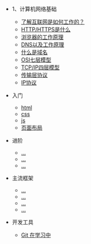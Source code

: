 - 1、计算机网络基础
  - [了解互联网是如何工作的？](work/1、计算机网络基础/1了解互联网是如何工作的.md)
  - [HTTP/HTTPS是什么](work/1、计算机网络基础/2HTTPHTTPS是什么.md)
  - [浏览器的工作原理](work/1、计算机网络基础/3浏览器的工作原理.md)
  - [DNS以及工作原理](work/1、计算机网络基础/4DNS以及工作原理.md)
  - [什么是域名](work/1、计算机网络基础/5什么是域名什么是主机.md)
  - [OSI七层模型](work/1、计算机网络基础/6OS七层模型.md)
  - [TCP/IP四层模型](work/1、计算机网络基础/7TCPIP四层模型.md)
  - [传输层协议](work/1、计算机网络基础/8传输层协议.md)
  - [IP协议](work/1、计算机网络基础/ip协议.md) 





- 入门
  - [html](work/前端基础/html.md)
  - [css](work/前端基础/css.md)
  - [js](work/前端基础/js.md)
  - [页面布局](work/页面布局/PageLayout.md)
- 进阶
  - [...](cdn.md) 
  - [...](cdn.md) 
  - [...](cdn.md) 
- 主流框架
  - [...](cdn.md)
  - [...](cdn.md)
  - [...](cdn.md)
  - [...](cdn.md)
- 开发工具
  - [Git 在学习中](cdn.md)
